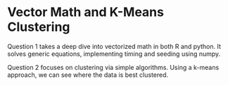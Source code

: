# Vector Math and K-Means Clustering
Question 1 takes a deep dive into vectorized math in both R and python. It solves generic equations, implementing timing and seeding using numpy.

Question 2 focuses on clustering via simple algorithms. Using a k-means approach, we can see where the data is best clustered.
